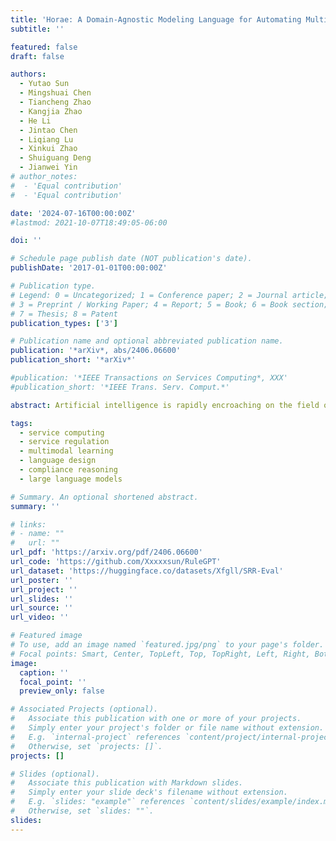 ```yaml
---
title: 'Horae: A Domain-Agnostic Modeling Language for Automating Multimodal Service Regulation'
subtitle: ''

featured: false
draft: false

authors:
  - Yutao Sun
  - Mingshuai Chen
  - Tiancheng Zhao
  - Kangjia Zhao
  - He Li
  - Jintao Chen
  - Liqiang Lu
  - Xinkui Zhao
  - Shuiguang Deng
  - Jianwei Yin
# author_notes:
#  - 'Equal contribution'
#  - 'Equal contribution'

date: '2024-07-16T00:00:00Z'
#lastmod: 2021-10-07T18:49:05-06:00

doi: ''

# Schedule page publish date (NOT publication's date).
publishDate: '2017-01-01T00:00:00Z'

# Publication type.
# Legend: 0 = Uncategorized; 1 = Conference paper; 2 = Journal article;
# 3 = Preprint / Working Paper; 4 = Report; 5 = Book; 6 = Book section;
# 7 = Thesis; 8 = Patent
publication_types: ['3']

# Publication name and optional abbreviated publication name.
publication: '*arXiv*, abs/2406.06600'
publication_short: '*arXiv*'

#publication: '*IEEE Transactions on Services Computing*, XXX'
#publication_short: '*IEEE Trans. Serv. Comput.*'

abstract: Artificial intelligence is rapidly encroaching on the field of service regulation. This work presents Horae, a unified specification language to model multimodal regulation rules across a diverse set of domains. We show how Horae facilitates an intelligent service regulation pipeline by further exploiting a fine-tuned large language model named RuleGPT that automates the Horae modeling process, thereby yielding an end-to-end framework for fully automated intelligent service regulation. The feasibility and effectiveness of our framework are demonstrated over a benchmark of various real-world regulation domains.

tags:
  - service computing
  - service regulation
  - multimodal learning
  - language design
  - compliance reasoning
  - large language models

# Summary. An optional shortened abstract.
summary: ''

# links:
# - name: ""
#   url: ""
url_pdf: 'https://arxiv.org/pdf/2406.06600'
url_code: 'https://github.com/Xxxxxsun/RuleGPT'
url_dataset: 'https://huggingface.co/datasets/Xfgll/SRR-Eval'
url_poster: ''
url_project: ''
url_slides: ''
url_source: ''
url_video: ''

# Featured image
# To use, add an image named `featured.jpg/png` to your page's folder.
# Focal points: Smart, Center, TopLeft, Top, TopRight, Left, Right, BottomLeft, Bottom, BottomRight.
image:
  caption: ''
  focal_point: ''
  preview_only: false

# Associated Projects (optional).
#   Associate this publication with one or more of your projects.
#   Simply enter your project's folder or file name without extension.
#   E.g. `internal-project` references `content/project/internal-project/index.md`.
#   Otherwise, set `projects: []`.
projects: []

# Slides (optional).
#   Associate this publication with Markdown slides.
#   Simply enter your slide deck's filename without extension.
#   E.g. `slides: "example"` references `content/slides/example/index.md`.
#   Otherwise, set `slides: ""`.
slides:
---
```


<!-- {{% callout note %}}
Click the _Cite_ button above to demo the feature to enable visitors to import publication metadata into their reference management software.
{{% /callout %}} -->

